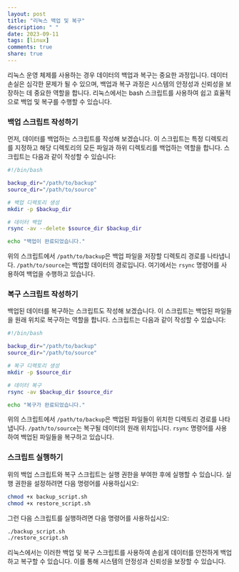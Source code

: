 ```yaml
---
layout: post
title: "리눅스 백업 및 복구"
description: " "
date: 2023-09-11
tags: [linux]
comments: true
share: true
---
```


리눅스 운영 체제를 사용하는 경우 데이터의 백업과 복구는 중요한 과정입니다. 데이터 손실은 심각한 문제가 될 수 있으며, 백업과 복구 과정은 시스템의 안정성과 신뢰성을 보장하는 데 중요한 역할을 합니다. 리눅스에서는 bash 스크립트를 사용하여 쉽고 효율적으로 백업 및 복구를 수행할 수 있습니다.

### 백업 스크립트 작성하기

먼저, 데이터를 백업하는 스크립트를 작성해 보겠습니다. 이 스크립트는 특정 디렉토리를 지정하고 해당 디렉토리의 모든 파일과 하위 디렉토리를 백업하는 역할을 합니다. 스크립트는 다음과 같이 작성할 수 있습니다:

```bash
#!/bin/bash

backup_dir="/path/to/backup"
source_dir="/path/to/source"

# 백업 디렉토리 생성
mkdir -p $backup_dir

# 데이터 백업
rsync -av --delete $source_dir $backup_dir

echo "백업이 완료되었습니다."
```

위의 스크립트에서 `/path/to/backup`은 백업 파일을 저장할 디렉토리 경로를 나타냅니다. `/path/to/source`는 백업할 데이터의 경로입니다. 여기에서는 `rsync` 명령어를 사용하여 백업을 수행하고 있습니다.

### 복구 스크립트 작성하기

백업된 데이터를 복구하는 스크립트도 작성해 보겠습니다. 이 스크립트는 백업된 파일들을 원래 위치로 복구하는 역할을 합니다. 스크립트는 다음과 같이 작성할 수 있습니다:

```bash
#!/bin/bash

backup_dir="/path/to/backup"
source_dir="/path/to/source"

# 복구 디렉토리 생성
mkdir -p $source_dir

# 데이터 복구
rsync -av $backup_dir $source_dir

echo "복구가 완료되었습니다."
```

위의 스크립트에서 `/path/to/backup`은 백업된 파일들이 위치한 디렉토리 경로를 나타냅니다. `/path/to/source`는 복구될 데이터의 원래 위치입니다. `rsync` 명령어를 사용하여 백업된 파일들을 복구하고 있습니다.

### 스크립트 실행하기

위의 백업 스크립트와 복구 스크립트는 실행 권한을 부여한 후에 실행할 수 있습니다. 실행 권한을 설정하려면 다음 명령어를 사용하십시오:

```bash
chmod +x backup_script.sh
chmod +x restore_script.sh
```

그런 다음 스크립트를 실행하려면 다음 명령어를 사용하십시오:

```bash
./backup_script.sh
./restore_script.sh
```

리눅스에서는 이러한 백업 및 복구 스크립트를 사용하여 손쉽게 데이터를 안전하게 백업하고 복구할 수 있습니다. 이를 통해 시스템의 안정성과 신뢰성을 보장할 수 있습니다.